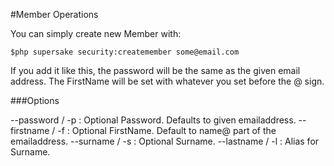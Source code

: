 #Member Operations

You can simply create new Member with:

```
$php supersake security:createmember some@email.com
```

If you add it like this, the password will be the same as the given email address.
The FirstName will be set with whatever you set before the @ sign.

###Options

--password / -p : Optional Password. Defaults to given emailaddress.
--firstname / -f : Optional FirstName. Default to name@ part of the emailaddress.
--surname / -s : Optional Surname.
--lastname / -l : Alias for Surname.

